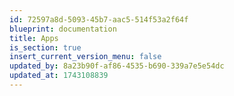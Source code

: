 ```yaml
---
id: 72597a8d-5093-45b7-aac5-514f53a2f64f
blueprint: documentation
title: Apps
is_section: true
insert_current_version_menu: false
updated_by: 8a23b90f-af86-4535-b690-339a7e5e54dc
updated_at: 1743108839
---
```

